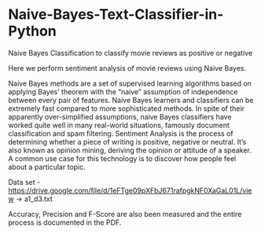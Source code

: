 # Naive-Bayes-Text-Classifier-in-Python
Naive Bayes Classification to classify movie reviews as positive or negative

Here we perform sentiment analysis of movie reviews using Naive Bayes.

Naive Bayes methods are a set of supervised learning algorithms based on applying Bayes’ theorem with the “naive” assumption of independence between every pair of features. Naive Bayes learners and classifiers can be extremely fast compared to more sophisticated methods. In spite of their apparently over-simplified assumptions, naive Bayes classifiers have worked quite well in many real-world situations, famously document classification and spam filtering.
Sentiment Analysis is the process of determining whether a piece of writing is positive, negative or neutral. It’s also known as opinion mining, deriving the opinion or attitude of a speaker. A common use case for this technology is to discover how people feel about a particular topic.

Data set - https://drive.google.com/file/d/1eFTge09pXFbJ671rafpgkNF0XaGaL01L/view -> a1_d3.txt

Accuracy, Precision and F-Score are also been measured and the entire process is documented in the PDF.
